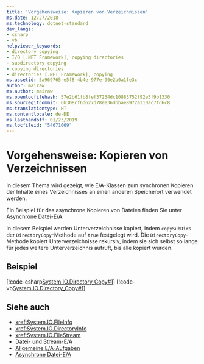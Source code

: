 ```yaml
---
title: 'Vorgehensweise: Kopieren von Verzeichnissen'
ms.date: 12/27/2018
ms.technology: dotnet-standard
dev_langs:
- csharp
- vb
helpviewer_keywords:
- directory copying
- I/O [.NET Framework], copying directories
- subdirectory copying
- copying directories
- directories [.NET Framework], copying
ms.assetid: 5a969765-e5f8-4b4e-977e-90e2b0a1fe3c
author: mairaw
ms.author: mairaw
ms.openlocfilehash: 57e2b61fb8fef37234dc10885752f92e5f9b1330
ms.sourcegitcommit: 6b308cf6d627d78ee36dbbae8972a310ac7fd6c8
ms.translationtype: HT
ms.contentlocale: de-DE
ms.lasthandoff: 01/23/2019
ms.locfileid: "54671069"
---
```

# <a name="how-to-copy-directories"></a>Vorgehensweise: Kopieren von Verzeichnissen
In diesem Thema wird gezeigt, wie E/A-Klassen zum synchronen Kopieren der Inhalte eines Verzeichnisses an einen anderen Speicherort verwendet werden. 

Ein Beispiel für das asynchrone Kopieren von Dateien finden Sie unter [Asynchrone Datei-E/A](../../../docs/standard/io/asynchronous-file-i-o.md). 

In diesem Beispiel werden Unterverzeichnisse kopiert, indem `copySubDirs` der `DirectoryCopy`-Methode auf `true` festgelegt wird. Die `DirectoryCopy`-Methode kopiert Unterverzeichnisse rekursiv, indem sie sich selbst so lange für jedes weitere Unterverzeichnis aufruft, bis alle kopiert wurden.  
  
## <a name="example"></a>Beispiel  
 [!code-csharp[System.IO.Directory_Copy#1](../../../samples/snippets/csharp/VS_Snippets_CLR_System/system.IO.Directory_Copy/cs/program.cs#1)]
 [!code-vb[System.IO.Directory_Copy#1](../../../samples/snippets/visualbasic/VS_Snippets_CLR_System/system.IO.Directory_Copy/vb/Program.vb#1)]  
  
## <a name="see-also"></a>Siehe auch

- <xref:System.IO.FileInfo>
- <xref:System.IO.DirectoryInfo>
- <xref:System.IO.FileStream>
- [Datei- und Stream-E/A](../../../docs/standard/io/index.md)
- [Allgemeine E/A-Aufgaben](../../../docs/standard/io/common-i-o-tasks.md)
- [Asynchrone Datei-E/A](../../../docs/standard/io/asynchronous-file-i-o.md)